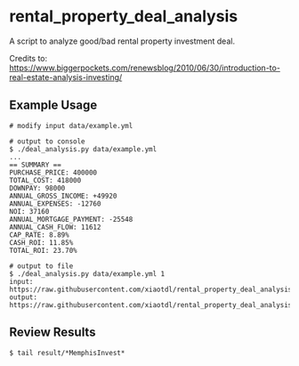 # rental_property_deal_analysis

A script to analyze good/bad rental property investment deal.

Credits to: https://www.biggerpockets.com/renewsblog/2010/06/30/introduction-to-real-estate-analysis-investing/

## Example Usage
```
# modify input data/example.yml

# output to console
$ ./deal_analysis.py data/example.yml
...
== SUMMARY ==
PURCHASE_PRICE: 400000
TOTAL_COST: 418000
DOWNPAY: 98000
ANNUAL_GROSS_INCOME: +49920
ANNUAL_EXPENSES: -12760
NOI: 37160
ANNUAL_MORTGAGE_PAYMENT: -25548
ANNUAL_CASH_FLOW: 11612
CAP_RATE: 8.89%
CASH_ROI: 11.85%
TOTAL_ROI: 23.70%

# output to file
$ ./deal_analysis.py data/example.yml 1
input: https://raw.githubusercontent.com/xiaotdl/rental_property_deal_analysis/master/data/example.yml
output: https://raw.githubusercontent.com/xiaotdl/rental_property_deal_analysis/master/result/example.txt
```

## Review Results 
```
$ tail result/*MemphisInvest*
```
